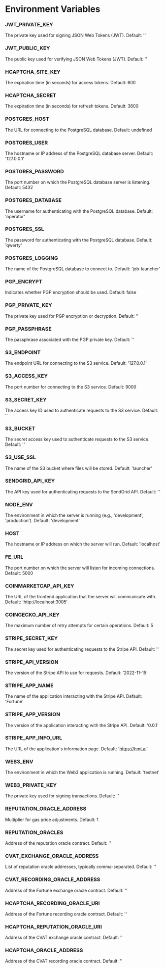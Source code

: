 # Environment Variables

### JWT_PRIVATE_KEY
The private key used for signing JSON Web Tokens (JWT).
Default: ''

### JWT_PUBLIC_KEY
The public key used for verifying JSON Web Tokens (JWT).
Default: ''

### HCAPTCHA_SITE_KEY
The expiration time (in seconds) for access tokens.
Default: 600

### HCAPTCHA_SECRET
The expiration time (in seconds) for refresh tokens.
Default: 3600

### POSTGRES_HOST
The URL for connecting to the PostgreSQL database.
Default: undefined

### POSTGRES_USER
The hostname or IP address of the PostgreSQL database server.
Default: '127.0.0.1'

### POSTGRES_PASSWORD
The port number on which the PostgreSQL database server is listening.
Default: 5432

### POSTGRES_DATABASE
The username for authenticating with the PostgreSQL database.
Default: 'operator'

### POSTGRES_SSL
The password for authenticating with the PostgreSQL database.
Default: 'qwerty'

### POSTGRES_LOGGING
The name of the PostgreSQL database to connect to.
Default: 'job-launcher'

### PGP_ENCRYPT
Indicates whether PGP encryption should be used.
Default: false

### PGP_PRIVATE_KEY
The private key used for PGP encryption or decryption.
Default: ''

### PGP_PASSPHRASE
The passphrase associated with the PGP private key.
Default: ''

### S3_ENDPOINT
The endpoint URL for connecting to the S3 service.
Default: '127.0.0.1'

### S3_ACCESS_KEY
The port number for connecting to the S3 service.
Default: 9000

### S3_SECRET_KEY
The access key ID used to authenticate requests to the S3 service.
Default: ''

### S3_BUCKET
The secret access key used to authenticate requests to the S3 service.
Default: ''

### S3_USE_SSL
The name of the S3 bucket where files will be stored.
Default: 'launcher'

### SENDGRID_API_KEY
The API key used for authenticating requests to the SendGrid API.
Default: ''

### NODE_ENV
The environment in which the server is running (e.g., 'development', 'production').
Default: 'development'

### HOST
The hostname or IP address on which the server will run.
Default: 'localhost'

### FE_URL
The port number on which the server will listen for incoming connections.
Default: 5000

### COINMARKETCAP_API_KEY
The URL of the frontend application that the server will communicate with.
Default: 'http://localhost:3005'

### COINGECKO_API_KEY
The maximum number of retry attempts for certain operations.
Default: 5

### STRIPE_SECRET_KEY
The secret key used for authenticating requests to the Stripe API.
Default: ''

### STRIPE_API_VERSION
The version of the Stripe API to use for requests.
Default: '2022-11-15'

### STRIPE_APP_NAME
The name of the application interacting with the Stripe API.
Default: 'Fortune'

### STRIPE_APP_VERSION
The version of the application interacting with the Stripe API.
Default: '0.0.1'

### STRIPE_APP_INFO_URL
The URL of the application's information page.
Default: 'https://hmt.ai'

### WEB3_ENV
The environment in which the Web3 application is running.
Default: 'testnet'

### WEB3_PRIVATE_KEY
The private key used for signing transactions.
Default: ''

### REPUTATION_ORACLE_ADDRESS
Multiplier for gas price adjustments.
Default: 1

### REPUTATION_ORACLES
Address of the reputation oracle contract.
Default: ''

### CVAT_EXCHANGE_ORACLE_ADDRESS
List of reputation oracle addresses, typically comma-separated.
Default: ''

### CVAT_RECORDING_ORACLE_ADDRESS
Address of the Fortune exchange oracle contract.
Default: ''

### HCAPTCHA_RECORDING_ORACLE_URI
Address of the Fortune recording oracle contract.
Default: ''

### HCAPTCHA_REPUTATION_ORACLE_URI
Address of the CVAT exchange oracle contract.
Default: ''

### HCAPTCHA_ORACLE_ADDRESS
Address of the CVAT recording oracle contract.
Default: ''

